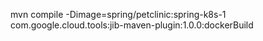 
mvn compile -Dimage=spring/petclinic:spring-k8s-1 com.google.cloud.tools:jib-maven-plugin:1.0.0:dockerBuild
